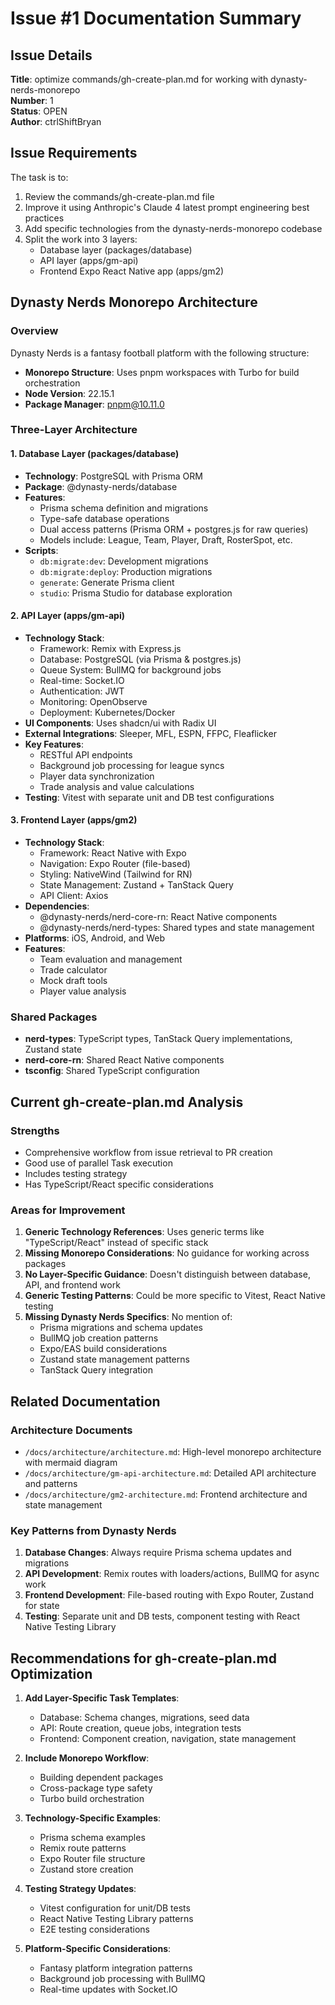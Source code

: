 # Issue #1 Documentation Summary

## Issue Details
**Title**: optimize commands/gh-create-plan.md for working with dynasty-nerds-monorepo  
**Number**: 1  
**Status**: OPEN  
**Author**: ctrlShiftBryan  

## Issue Requirements
The task is to:
1. Review the commands/gh-create-plan.md file
2. Improve it using Anthropic's Claude 4 latest prompt engineering best practices
3. Add specific technologies from the dynasty-nerds-monorepo codebase
4. Split the work into 3 layers:
   - Database layer (packages/database)
   - API layer (apps/gm-api)
   - Frontend Expo React Native app (apps/gm2)

## Dynasty Nerds Monorepo Architecture

### Overview
Dynasty Nerds is a fantasy football platform with the following structure:
- **Monorepo Structure**: Uses pnpm workspaces with Turbo for build orchestration
- **Node Version**: 22.15.1
- **Package Manager**: pnpm@10.11.0

### Three-Layer Architecture

#### 1. Database Layer (packages/database)
- **Technology**: PostgreSQL with Prisma ORM
- **Package**: @dynasty-nerds/database
- **Features**:
  - Prisma schema definition and migrations
  - Type-safe database operations
  - Dual access patterns (Prisma ORM + postgres.js for raw queries)
  - Models include: League, Team, Player, Draft, RosterSpot, etc.
- **Scripts**:
  - `db:migrate:dev`: Development migrations
  - `db:migrate:deploy`: Production migrations
  - `generate`: Generate Prisma client
  - `studio`: Prisma Studio for database exploration

#### 2. API Layer (apps/gm-api)
- **Technology Stack**:
  - Framework: Remix with Express.js
  - Database: PostgreSQL (via Prisma & postgres.js)
  - Queue System: BullMQ for background jobs
  - Real-time: Socket.IO
  - Authentication: JWT
  - Monitoring: OpenObserve
  - Deployment: Kubernetes/Docker
- **UI Components**: Uses shadcn/ui with Radix UI
- **External Integrations**: Sleeper, MFL, ESPN, FFPC, Fleaflicker
- **Key Features**:
  - RESTful API endpoints
  - Background job processing for league syncs
  - Player data synchronization
  - Trade analysis and value calculations
- **Testing**: Vitest with separate unit and DB test configurations

#### 3. Frontend Layer (apps/gm2)
- **Technology Stack**:
  - Framework: React Native with Expo
  - Navigation: Expo Router (file-based)
  - Styling: NativeWind (Tailwind for RN)
  - State Management: Zustand + TanStack Query
  - API Client: Axios
- **Dependencies**:
  - @dynasty-nerds/nerd-core-rn: React Native components
  - @dynasty-nerds/nerd-types: Shared types and state management
- **Platforms**: iOS, Android, and Web
- **Features**:
  - Team evaluation and management
  - Trade calculator
  - Mock draft tools
  - Player value analysis

### Shared Packages
- **nerd-types**: TypeScript types, TanStack Query implementations, Zustand state
- **nerd-core-rn**: Shared React Native components
- **tsconfig**: Shared TypeScript configuration

## Current gh-create-plan.md Analysis

### Strengths
- Comprehensive workflow from issue retrieval to PR creation
- Good use of parallel Task execution
- Includes testing strategy
- Has TypeScript/React specific considerations

### Areas for Improvement
1. **Generic Technology References**: Uses generic terms like "TypeScript/React" instead of specific stack
2. **Missing Monorepo Considerations**: No guidance for working across packages
3. **No Layer-Specific Guidance**: Doesn't distinguish between database, API, and frontend work
4. **Generic Testing Patterns**: Could be more specific to Vitest, React Native testing
5. **Missing Dynasty Nerds Specifics**: No mention of:
   - Prisma migrations and schema updates
   - BullMQ job creation patterns
   - Expo/EAS build considerations
   - Zustand state management patterns
   - TanStack Query integration

## Related Documentation

### Architecture Documents
- `/docs/architecture/architecture.md`: High-level monorepo architecture with mermaid diagram
- `/docs/architecture/gm-api-architecture.md`: Detailed API architecture and patterns
- `/docs/architecture/gm2-architecture.md`: Frontend architecture and state management

### Key Patterns from Dynasty Nerds
1. **Database Changes**: Always require Prisma schema updates and migrations
2. **API Development**: Remix routes with loaders/actions, BullMQ for async work
3. **Frontend Development**: File-based routing with Expo Router, Zustand for state
4. **Testing**: Separate unit and DB tests, component testing with React Native Testing Library

## Recommendations for gh-create-plan.md Optimization

1. **Add Layer-Specific Task Templates**:
   - Database: Schema changes, migrations, seed data
   - API: Route creation, queue jobs, integration tests
   - Frontend: Component creation, navigation, state management

2. **Include Monorepo Workflow**:
   - Building dependent packages
   - Cross-package type safety
   - Turbo build orchestration

3. **Technology-Specific Examples**:
   - Prisma schema examples
   - Remix route patterns
   - Expo Router file structure
   - Zustand store creation

4. **Testing Strategy Updates**:
   - Vitest configuration for unit/DB tests
   - React Native Testing Library patterns
   - E2E testing considerations

5. **Platform-Specific Considerations**:
   - Fantasy platform integration patterns
   - Background job processing with BullMQ
   - Real-time updates with Socket.IO